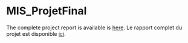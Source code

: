 # MIS_ProjetFinal

The complete project report is available is [here](Rapport_du_Projet.pdf).
Le rapport complet du projet est disponible  [ici](Rapport_du_Projet.pdf).


